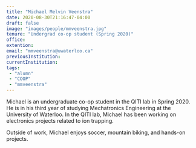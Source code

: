 ```yaml
---
title: "Michael Melvin Veenstra"
date: 2020-08-30T21:16:47-04:00
draft: false
image: "images/people/mmveenstra.jpg"
tenure: "Undergrad co-op student (Spring 2020)"
office:
extention:
email: "mmveenstra@uwaterloo.ca"
previousInstitution:
currentInstitution: 
tags:
 - "alumn"
 - "COOP"
 - "mmveenstra"
---
```


Michael is an undergraduate co-op student in the QITI lab in Spring 2020. He is in his third year of studying Mechatronics Engineering at the University of Waterloo. In the QITI lab, Michael has been working on electronics projects related to ion trapping.

Outside of work, Michael enjoys soccer, mountain biking, and hands-on projects.